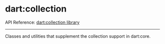 # dart:collection

API Reference: [dart:collection library](https://api.dartlang.org/apidocs/channels/stable/dartdoc-viewer/dart-collection) 

---

Classes and utilities that supplement the collection support in dart:core.
